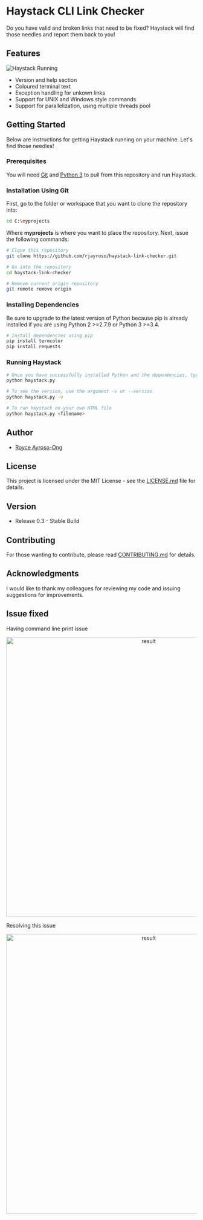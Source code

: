 # Haystack CLI Link Checker
Do you have valid and broken links that need to be fixed? Haystack will find those needles and report them back to you!
## Features
![Haystack Running](https://github.com/rjayroso/haystack-link-checker/blob/master/resources/haystack-run.gif)
- Version and help section
- Coloured terminal text
- Exception handling for unkown links
- Support for UNIX and Windows style commands
- Support for parallelization, using multiple threads pool

## Getting Started 
Below are instructions for getting Haystack running on your machine. Let's find those needles!
### Prerequisites
You will need [Git](https://git-scm.com/) and [Python 3](https://www.python.org/downloads/) to pull from this repository and run Haystack.
### Installation Using Git
First, go to the folder or workspace that you want to clone the repository into:
```bash
cd C:\myprojects
```
Where **myprojects** is where you want to place the repository. 
Next, issue the following commands:
```bash
# Clone this repository
git clone https://github.com/rjayroso/haystack-link-checker.git

# Go into the repository
cd haystack-link-checker

# Remove current origin repository
git remote remove origin 
```
### Installing Dependencies
 Be sure to upgrade to the latest version of Python because pip is already installed if you are using Python 2 >=2.7.9 or Python 3 >=3.4.
```bash
# Install dependencies using pip 
pip install termcolor
pip install requests
```
### Running Haystack
```bash
# Once you have successfully installed Python and the dependencies, type haystack.py to see help section
python haystack.py

# To see the version, use the argument -v or --version
python haystack.py -v

# To run haystack on your own HTML file
python haystack.py <filename>
```
## Author
- [Royce Ayroso-Ong](https://github.com/rjayroso)
## License
This project is licensed under the MIT License - see the [LICENSE.md](https://github.com/rjayroso/react-vehicle-database-manager/blob/master/LICENSE) file for details.
## Version
- Release 0.3 - Stable Build
## Contributing
For those wanting to contribute, please read [CONTRIBUTING.md](https://gist.github.com/PurpleBooth/b24679402957c63ec426) for details.
## Acknowledgments
I would like to thank my colleagues for reviewing my code and issuing suggestions for improvements.

## Issue fixed
Having command line print issue
<p align="center">
  <img src="./resources/issue-5 found.png" alt="result" width="738">
</p>

Resolving this issue
<p align="center">
  <img src="./resources/issue-5 fixed.png" alt="result" width="738">
</p>